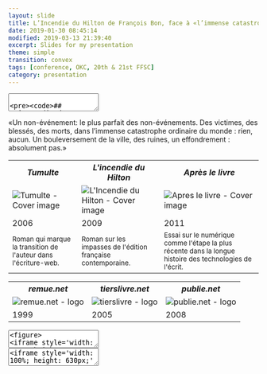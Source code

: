 ```yaml
---
layout: slide
title: L’Incendie du Hilton de François Bon, face à «l’immense catastrophe ordinaire du monde».
date: 2019-01-30 08:45:14
modified: 2019-03-13 21:39:40
excerpt: Slides for my presentation   
theme: simple
transition: convex
tags: [conference, OKC, 20th & 21st FFSC]
category: presentation
---
```




<!-- 1. Title  -->
<section data-markdown>
  <textarea data-template>

    ## _L’Incendie du Hilton_ de François Bon: Face à «l’immense catastrophe ordinaire du monde».

    - - - 
    Spyridon Simotas | PhD Candidate | @ss4ws</p>
    University of Virginia</p>
  </textarea>
</section>

<!-- SLIDE 1 (non-événement) -->

<section data-markdown>

«Un non-événement: le plus parfait des non-événements. Des victimes, des blessés, des morts, dans l’immense catastrophe ordinaire du monde : rien, aucun. Un bouleversement de la ville, des ruines, un effondrement : absolument pas.»

</section>



<!-- SLIDE 2  -->
<section>

<!-- Les livres -->
<section>

<table style="width:100%;" >
  <tr>
    <th><em>Tumulte</em></th>
    <th><em>L'incendie du Hilton</em></th> 
    <th><em>Après le livre</em></th>
  </tr>
  <tr>
    <td><img src="https://www.fayard.fr/sites/default/files/styles/couv_livre/public/images/livres/couv/9782213629902-T.jpg?itok=bbwfYqpf" style="max-width:300px;" alt="Tumulte - Cover image"></td>
    <td><img src="https://www.albin-michel.fr/file/image/aGFuZGxlcj1maXQmd2lkdGg9MzEw/ppm_medias__image__2009__9782226193902-x.jpg" style="max-width:300px;" alt="L'Incendie du Hilton - Cover image"></td>
    <td><img src="http://ref.lamartinieregroupe.com/media/9782021055344/grande/105534_couverture_Hres_0.jpg" style="max-width:300px;" alt="Apres le livre - Cover image"></td>
  </tr>
  <tr>
    <td>2006</td>
    <td>2009</td>
    <td>2011</td>
  </tr>

<tr>
    <td><small>Roman qui marque la transition de l'auteur dans l'écriture-web.</small></td>
    <td><small>Roman sur les impasses de l'édition française contemporaine.</small></td>
    <td><small>Essai sur le numérique comme l'étape la plus récente dans la longue histoire des technologies de l'écrit.</small></td>
</tr> 
  
</table>
</section>

<!-- Les sites  -->
<section>

<table style="width:100%;" >
  <tr>
    <th><em>remue.net</em></th>
    <th><em>tierslivre.net</em></th> 
    <th><em>publie.net</em></th>
  </tr>
  <tr>
    <td><img src="https://upload.wikimedia.org/wikipedia/commons/f/fc/Remue-net-logo-2016.png" style="max-width:400px;" alt="remue.net - logo"></td>
    <td><img src="http://www.tierslivre.net/bandeau/bandeau.jpg" style="max-width:400px;" alt="tierslivre - logo"></td>
    <td><img src="https://img.uscri.be/ath/fe09ed686dbaf14170ebee56f752c68dcc9d07d9.jpg" style="max-width:400px;" alt="publie.net - logo"></td>
  </tr>
  <tr>
    <td>1999</td>
    <td>2005</td>
    <td>2008</td>
  </tr>
  
</table>

</section>

</section>

<!-- SLIDE 3 (blog post nuits brulantes) -->
<section data-markdown>
	<textarea data-template>
<figure>
<iframe style='width: 100%; height: 630px;' src='https://web.archive.org/web/20081216031529/http://www.tierslivre.net/krnk/spip.php?article539'></iframe>
<figcaption><small>Restitution de la page originale via Wayback Machine</small></figcaption> 
</figure>
  </textarea>
</section>

<!-- SLIDE 4 (Symptômes de ruines) -->
<section data-markdown>
  <script type="text/template">
    ### Symptômes de ruines
    - - - 
    «J’habite pour toujours un bâtiment qui va crouler, un bâtiment travaillé par une maladie secrète. [...]» <!-- .element: class="fragment" data-fragment-index="1" --> 
    - - - 
    «Comment avertir les gens, les nations ? Avertissons à l’oreille les plus intelligents.» <!-- .element: class="fragment" data-fragment-index="2" -->
  </script>
</section>


<!-- SLIDE 5 (Kafka) -->
<section data-markdown>
  <script type="text/template">
    ### L'Amérique <!-- .element: class="fragment" data-fragment-index="1" -->
    - - -
    «La logique même de Kafka.»
    - - - 
    «Tout un livre dans un seul hôtel. Toute la loi du monde recomposée dans un couloir d’hôtel et agglutinant à lui comme tout le négatif de la ville.» <!-- .element: class="fragment" data-fragment-index="2" -->
  </script>
</section>

<!-- SLIDE 6 vieil écrivain pt. 1 -->
<section data-markdown>
  <script type="text/template">
    «Cet écrivain si connu (mais qui, s’accrochant à moi, ne m’avait semblé qu’un vieillard fatigué et perdu)»
    - - - 
    «Un écrivain, quand il vieillit et qu’on lui rend hommage parce qu’il est vieux, devient tous les écrivains» <!-- .element: class="fragment" data-fragment-index="1" --> 
    - - - 
    «Franchement, m’avait dit mon vieil écrivain […] faire un livre avec ça ? [...] quelques bourgeois qu’on dérange, et attendent à quelques centaines de mètres qu’on les autorise à réintégrer leurs chambres climatisées, ou reprendre leur ordinateur pour se vanter par wifi de leurs aventures ?» [...]«Il avait pris connaissance tout récemment, après ce voyage, de mes activités sur Internet : 'Franchement tu y crois, à ces idioties-là…'» <!-- .element: class="fragment" data-fragment-index="2" -->

  </script>
</section>


<!-- SLIDE 7 vieil écrivain pt. 2 -->
<section data-markdown>
  <script type="text/template">
    «Mon vieil écrivain célèbre, qui probablement ne m’aurait jamais parlé en conditions ordinaires, que j’avais trouvé errant, vieux pull et veston sur ses vêtements de nuit»
    
    «ce vieil auteur que j’ai remorqué au Tim Hortons» <!-- .element: class="fragment" data-fragment-index="1" -->

    «‘Temps de menace…’, avait-il presque silencieusement proféré, ne parlant qu’à lui seul et sans savoir si ça ne concernait que notre situation à cet instant, le Hilton, les livres ou tout l'ensemble.» <!-- .element: class="fragment" data-fragment-index="2" -->

  </script>
</section>

    
<!-- SLIDE 8 ordinateur vs cahier -->
<section data-markdown>
  <script type="text/template">
    «J’ai toujours accumulé les carnets, les cahiers, […] surtout lorsque, comme ici, c’est découvrir une ville étrangère. Mais période bien finie […] que le souvenir d’une ville ou d’un pays puisse se traduire par l’épaisseur d’un carnet à écrire […].»

    «L’écriture bien plus puissante que l’image –qu’aurait photographié, cette nuit-là, un vrai photographe ? Des gens prenaient des clichés avec leurs téléphones portables : tout le monde a un téléphone portable.» <!-- .element: class="fragment" data-fragment-index="1" -->

    «J’ai toujours travaillé en double, avançant à la fois le livre et son projet.» <!-- .element: class="fragment" data-fragment-index="2" -->
  </script>
</section>

<!-- SLIDE 9 Couples d'opposition recap -->
<section data-markdown>
  <script type="text/template">
    ### Couples d'opposition 
    - vieil écrivain / nouveau monde <!-- .element: class="fragment" data-fragment-index="1" -->
    - méthode carnet / méthode ordinateur <!-- .element: class="fragment" data-fragment-index="2" -->
    - ville // livre <!-- .element: class="fragment" data-fragment-index="3" -->
  </script>
</section>

<!-- SLIDE 10 Lexicométrie ville vs livre -->
<section data-markdown>
	<textarea data-template>
<iframe style='width: 100%; height: 630px;' src='//voyant-tools.org/tool/Trends/?view=Trends&query=ville&query=livre&mode=document&corpus=5c8c5d0546ec0192c8a0472e68a5482f'></iframe>
  </textarea>
</section>

<!-- SLIDE 11 Homogénéisation par le marché  -->
<section data-markdown>
  <script type="text/template">
    ### Le marché globalisé 
    
    «La ville on ne la nomme pas […] tout cela glisse à la surface égale du monde.» <!-- .element: class="fragment" data-fragment-index="1" -->

    «[...] pour y trouver ces mêmes enseignes [...] notre lèpre occidentale, infiniment extensible.» <!-- .element: class="fragment" data-fragment-index="2" -->
    
    «mot qu'ils voulaient à tout prix qu'il s'applique à ce qui était livre, édition, librairie.» <!-- .element: class="fragment" data-fragment-index="3" -->
    
    «une véritable usine à gaz» (Bessard-Banquy 2012) <!-- .element: class="fragment" data-fragment-index="4" -->
    
    «Regardez comme on a fait toutes ces années: des centaines de livres qui paraissent en même temps, et tous se ressemblant, et puis trois ou quatre d’entre eux qui décrochent la timbale et permettent au système de s’entretenir.» <!-- .element: class="fragment" data-fragment-index="5" -->
     
  </script>
</section>

<!-- SLIDE 12 -->
<section data-markdown>
  <script type="text/template">
    «Les grandes maisons d’édition de notre pays accaparaient comme dans nos propres fêtes du livre le hall principal, [...] elles occupaient la vue comme elles occupaient le marché, [...] mais quelle étrange impression, à retrouver [...] une simple transposition de ce qu’on aurait trouvé dans nos fêtes du livre régionales.»  
  </script>
</section>

<!-- SLIDE 13 -->
<section data-markdown>
  <script type="text/template">
    ### Adaptation et survie 

    «Joue[r] au blog» <!-- .element: class="fragment" data-fragment-index="1" -->
  </script>
</section>